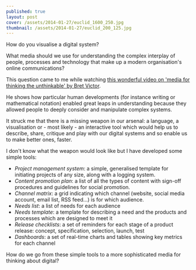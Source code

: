 ```yaml
---
published: true
layout: post
cover: /assets/2014-01-27/euclid_1600_250.jpg
thumbnail: /assets/2014-01-27/euclid_200_125.jpg
---
```


How do you visualise a digital system?

What media should we use for understanding the complex interplay of people, processes and technology that make up a modern organisation's online communications?

This question came to me while watching [this wonderful video on 'media for thinking the unthinkable' by Bret Victor](http://vimeo.com/67076984).

He shows how particular human developments (for instance writing or mathematical notation) enabled great leaps in understanding because they allowed people to deeply consider and manipulate complex systems.

It struck me that there is a missing weapon in our arsenal: a language, a visualisation or - most likely - an interactive tool which would help us to describe, share, critique and play with our digital systems and so enable us to make better ones, faster.

I don't know what the weapon would look like but I have developed some simple tools:

- _Project management system_: a simple, generalised template for initiating projects of any size, along with a logging system.
- _Content promotion plan_: a list of all the types of content with sign-off procedures and guidelines for social promotion.
- _Channel matrix_: a grid indicating which channel (website, social media account, email list, RSS feed...) is for which audience.
- _Needs list_: a list of needs for each audience
- _Needs template_: a template for describing a need and the products and processes which are designed to meet it
- _Release checklists_: a set of reminders for each stage of a product release: concept, specification, selection, launch, test
- _Dashboards_: a set of real-time charts and tables showing key metrics for each channel

How do we go from these simple tools to a more sophisticated media for thinking about digital?